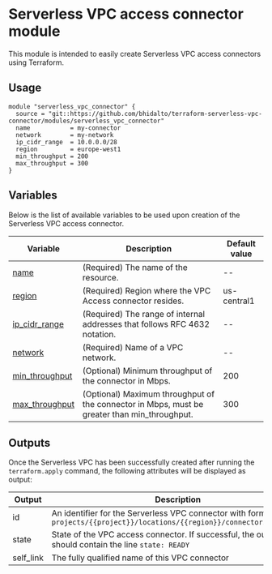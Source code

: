 # Serverless VPC access connector module

This module is intended to easily create Serverless VPC access connectors using Terraform.

## Usage

```
module "serverless_vpc_connector" {
  source = "git::https://github.com/bhidalto/terraform-serverless-vpc-connector/modules/serverless_vpc_connector"
  name           = my-connector
  network        = my-network
  ip_cidr_range  = 10.0.0.0/28
  region         = europe-west1
  min_throughput = 200
  max_throughput = 300
}
```

## Variables

Below is the list of available variables to be used upon creation of the Serverless VPC access connector.

| Variable | Description | Default value|
| --- | --- | -- |
| [name](https://cloud.google.com/sdk/gcloud/reference/compute/networks/vpc-access/connectors/create#CONNECTOR) | (Required) The name of the resource. | -- |
| [region](https://cloud.google.com/vpc/docs/configure-serverless-vpc-access#supported_regions) | (Required) Region where the VPC Access connector resides. | us-central1 |
| [ip_cidr_range](https://cloud.google.com/sdk/gcloud/reference/compute/networks/vpc-access/connectors/create#--range) | (Required) The range of internal addresses that follows RFC 4632 notation. | -- |
| [network](https://cloud.google.com/sdk/gcloud/reference/compute/networks/vpc-access/connectors/create#--network) | (Required) Name of a VPC network. | -- |
| [min_throughput](https://cloud.google.com/sdk/gcloud/reference/compute/networks/vpc-access/connectors/create#--min-throughput) | (Optional) Minimum throughput of the connector in Mbps. | 200 |
| [max_throughput](https://cloud.google.com/sdk/gcloud/reference/compute/networks/vpc-access/connectors/create#--max-throughput) | (Optional) Maximum throughput of the connector in Mbps, must be greater than min_throughput. | 300 |

## Outputs

Once the Serverless VPC has been successfully created after running the `terraform.apply` command, the following attributes will be displayed as output:

| Output | Description |
| --- | --- |
| id | An identifier for the Serverless VPC connector with format `projects/{{project}}/locations/{{region}}/connectors/{{name}}` |
| state | State of the VPC access connector. If successful, the output should contain the line `state: READY` |
| self_link | The fully qualified name of this VPC connector |